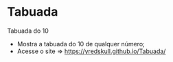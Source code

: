 # Tabuada
 Tabuada do 10   

 - Mostra a tabuada do 10 de qualquer número;
 - Acesse o site => https://yredskull.github.io/Tabuada/
